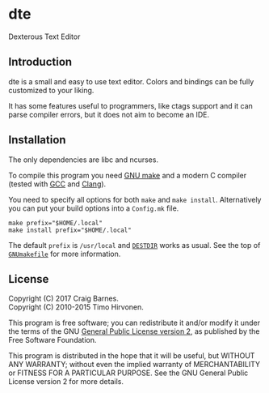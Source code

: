 dte
===

Dexterous Text Editor

Introduction
------------

dte is a small and easy to use text editor. Colors and bindings can be
fully customized to your liking.

It has some features useful to programmers, like ctags support and it
can parse compiler errors, but it does not aim to become an IDE.

Installation
------------

The only dependencies are libc and ncurses.

To compile this program you need [GNU make] and a modern C compiler
(tested with [GCC] and [Clang]).

You need to specify all options for both `make` and `make install`.
Alternatively you can put your build options into a `Config.mk` file.

    make prefix="$HOME/.local"
    make install prefix="$HOME/.local"

The default `prefix` is `/usr/local` and [`DESTDIR`] works as usual. See
the top of [`GNUmakefile`] for more information.

License
-------

Copyright (C) 2017 Craig Barnes.  
Copyright (C) 2010-2015 Timo Hirvonen.

This program is free software; you can redistribute it and/or modify it
under the terms of the GNU [General Public License version 2], as published
by the Free Software Foundation.

This program is distributed in the hope that it will be useful, but
WITHOUT ANY WARRANTY; without even the implied warranty of
MERCHANTABILITY or FITNESS FOR A PARTICULAR PURPOSE. See the GNU General
Public License version 2 for more details.


[GCC]: https://gcc.gnu.org/
[Clang]: https://clang.llvm.org/
[GNU Make]: https://www.gnu.org/software/make/
[`GNUmakefile`]: https://github.com/dte-editor/dte/blob/master/GNUmakefile
[`DESTDIR`]: https://www.gnu.org/prep/standards/html_node/DESTDIR.html
[General Public License version 2]: https://www.gnu.org/licenses/gpl-2.0.html
